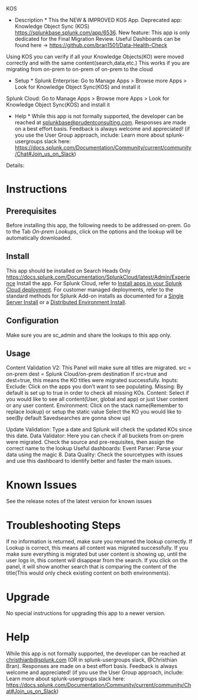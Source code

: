 KOS
* Description *
This the NEW & IMPROVED KOS App.
Deprecated app: Knowledge Object Sync (KOS) https://splunkbase.splunk.com/app/6536.
New feature:
This app is only dedicated for the Final Migration Review. Useful Dashboards can be found here -> https://github.com/bran1501/Data-Health-Check

Using KOS you can verify if all your Knowledge Objects(KO) were moved correctly and with the same content(search,data,etc.)
This works if you are migrating from on-prem to on-prem of on-prem to the cloud
 
* Setup *
Splunk Enterprise:
Go to Manage Apps > Browse more Apps > Look for Knowledge Object Sync(KOS) and install it
 
Splunk Cloud:
Go to Manage Apps > Browse more Apps > Look for Knowledge Object Sync(KOS) and install it
 
* Help *
While this app is not formally supported, the developer can be reached at splunkbase@prudentconsulting.com. Responses are made on a best effort basis. Feedback is always welcome and appreciated!
(if you use the User Group approach, include: Learn more about splunk-usergroups slack here: https://docs.splunk.com/Documentation/Community/current/community/Chat#Join_us_on_Slack)

Details:
# Instructions
 
## Prerequisites
Before installing this app, the following needs to be addressed on-prem.
Go to the Tab *On-prem Lookups*, click on the options and the lookup will be automatically downloaded.

## Install
This app should be installed on Search Heads Only
https://docs.splunk.com/Documentation/SplunkCloud/latest/Admin/Experience Install the app. For Splunk Cloud, refer to [Install apps in your Splunk Cloud deployment](https://docs.splunk.com/Documentation/SplunkCloud/latest/Admin/SelfServiceAppInstall). For customer managed deployments, refer to the standard methods for Splunk Add-on installs as documented for a [Single Server Install](http://docs.splunk.com/Documentation/AddOns/latest/Overview/Singleserverinstall) or a [Distributed Environment Install](http://docs.splunk.com/Documentation/AddOns/latest/Overview/Distributedinstall).
 
## Configuration
Make sure you are sc_admin and share the lookups to this app only.
 
## Usage
Content Validation V2:
This Panel will make sure all titles are migrated.
src = on-prem
dest = Splunk Cloud/on-prem destination
If src=true and dest=true, this means the KO titles were migrated successfully.
Inputs:
Exclude: Click on the apps you don’t want to see populating.
Missing: By default is set up to true in order to check all missing KOs.
Content: Select if you would like to see all content(User, global and app) or just User content or any user content.
Environment: Click on the stack name(Remember to replace lookup) or setup the static value
Select the KO you would like to see(By default Savedsearches are gonna show up)

Update Validation:
Type a date and Splunk will check the updated KOs since this date.
Data Validator:
Here you can check if all buckets from on-prem were migrated.
Check the source and pre-requisites, then assign the correct name to the lookup
Useful dashboards:
Event Parser: Parse your data using the magic 8.
Data Quality: Check the sourcetypes with issues and use this dashboard to identify better and faster the main issues.
 
 
# Known Issues
See the release notes of the latest version for known issues
 
# Troubleshooting Steps
If no information is returned, make sure you renamed the lookup correctly.
If Lookup is correct, this means all content was migrated successfully.
If you make sure everything is migrated but user content is showing up, until the user logs in, this content will disappear from the search.
If you click on the panel, it will show another search that is comparing the content of the title(This would only check existing content on both environments).
 
# Upgrade
No special instructions for upgrading this app to a newer version.
 
# Help
While this app is not formally supported, the developer can be reached at christhianb@splunk.com (OR in splunk-usergroups slack, @Christhian Bran). Responses are made on a best effort basis. Feedback is always welcome and appreciated!
(if you use the User Group approach, include: Learn more about splunk-usergroups slack here: https://docs.splunk.com/Documentation/Community/current/community/Chat#Join_us_on_Slack)

